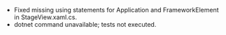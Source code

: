 - Fixed missing using statements for Application and FrameworkElement in StageView.xaml.cs.
- dotnet command unavailable; tests not executed.
